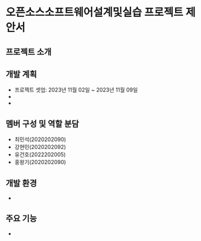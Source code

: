 # 오픈소스소프트웨어설계및실습 프로젝트 제안서

## 프로젝트 소개

## 개발 계획
- 프로젝트 셋업: 2023년 11월 02일 ~ 2023년 11월 09일
- 
- 

## 멤버 구성 및 역할 분담
- 최민석(2020202090)
- 강현민(2020202092)
- 유건호(2022202005)
- 홍왕기(2020202090)

## 개발 환경
- 

## 주요 기능
- 